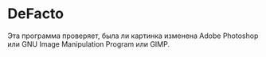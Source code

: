 # DeFacto
Эта программа проверяет, была ли картинка изменена Adobe Photoshop или GNU Image Manipulation Program или GIMP.
